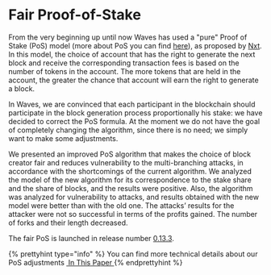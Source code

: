 # **Fair Proof-of-Stake**

From the very beginning up until now Waves has used a "pure" Proof of Stake (PoS) model (more about PoS you can find [here](/waves-environment/waves-protocol/leased-proof-of-stake-lpos.md)), as proposed by [Nxt](https://nxtwiki.org/wiki/Whitepaper:Nxt). In this model, the choice of account that has the right to generate the next block and receive the corresponding transaction fees is based on the number of tokens in the account. The more tokens that are held in the account, the greater the chance that account will earn the right to generate a block. 

In Waves, we are convinced that each participant in the blockchain should participate in the block generation process proportionally his stake: we have decided to correct the PoS formula.  At the moment we do not have the goal of completely changing the algorithm, since there is no need; we simply want to make some adjustments.

We presented an improved PoS algorithm that makes the choice of block creator fair and reduces vulnerability to the multi-branching attacks, in accordance with the shortcomings of the current algorithm. We analyzed the model of the new algorithm for its correspondence to the stake share and the share of blocks, and the results were positive. Also, the algorithm was analyzed for vulnerability to attacks, and results obtained with the new model were better than with the old one. The attacks’ results for the attacker were not so successful in terms of the profits gained. The number of forks and their length decreased.

The fair PoS is launched in release number [0.13.3](https://github.com/wavesplatform/Waves/releases).

{% prettyhint type="info" %} You can find more technical details about our PoS adjustments <a href="https://forum.wavesplatform.com/uploads/default/original/2X/7/7397a4cb5fa77d659a7b7ecc9188dd0a4fe0decc.pdf"> &nbsp;In This Paper </a> {% endprettyhint %}
